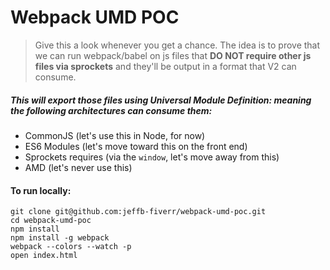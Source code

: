 # Webpack UMD POC

> Give this a look whenever you get a chance. The idea is to prove that we can run webpack/babel on js files that **DO NOT require other js files via sprockets** and they'll be output in a format that V2 can consume.

##### This will export those files using Universal Module Definition: meaning the following architectures can consume them:
- CommonJS (let's use this in Node, for now)
- ES6 Modules (let's move toward this on the front end)
- Sprockets requires (via the `window`, let's move away from this)
- AMD (let's never use this)

#### To run locally:
```shell
git clone git@github.com:jeffb-fiverr/webpack-umd-poc.git
cd webpack-umd-poc
npm install
npm install -g webpack
webpack --colors --watch -p
open index.html
```